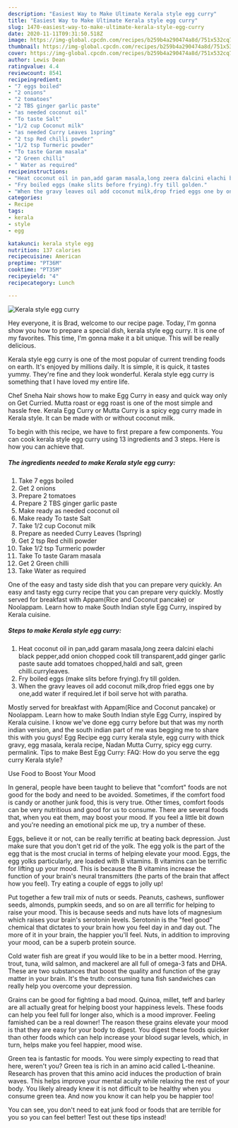 ```yaml
---
description: "Easiest Way to Make Ultimate Kerala style egg curry"
title: "Easiest Way to Make Ultimate Kerala style egg curry"
slug: 1470-easiest-way-to-make-ultimate-kerala-style-egg-curry
date: 2020-11-11T09:31:50.518Z
image: https://img-global.cpcdn.com/recipes/b259b4a290474a8d/751x532cq70/kerala-style-egg-curry-recipe-main-photo.jpg
thumbnail: https://img-global.cpcdn.com/recipes/b259b4a290474a8d/751x532cq70/kerala-style-egg-curry-recipe-main-photo.jpg
cover: https://img-global.cpcdn.com/recipes/b259b4a290474a8d/751x532cq70/kerala-style-egg-curry-recipe-main-photo.jpg
author: Lewis Dean
ratingvalue: 4.4
reviewcount: 8541
recipeingredient:
- "7 eggs boiled"
- "2 onions"
- "2 tomatoes"
- "2 TBS ginger garlic paste"
- "as needed coconut oil"
- "To taste Salt"
- "1/2 cup Coconut milk"
- "as needed Curry Leaves 1spring"
- "2 tsp Red chilli powder"
- "1/2 tsp Turmeric powder"
- "To taste Garam masala"
- "2 Green chilli"
- " Water as required"
recipeinstructions:
- "Heat coconut oil in pan,add garam masala,long zeera dalcini elachi black pepper,add onion chopped cook till transparent,add ginger garlic paste saute add tomatoes chopped,haldi and salt, green chilli.curryleaves."
- "Fry boiled eggs (make slits before frying).fry till golden."
- "When the gravy leaves oil add coconut milk,drop fried eggs one by one,add water if required.let if boil serve hot with paratha."
categories:
- Recipe
tags:
- kerala
- style
- egg

katakunci: kerala style egg 
nutrition: 137 calories
recipecuisine: American
preptime: "PT36M"
cooktime: "PT35M"
recipeyield: "4"
recipecategory: Lunch

---
```



![Kerala style egg curry](https://img-global.cpcdn.com/recipes/b259b4a290474a8d/751x532cq70/kerala-style-egg-curry-recipe-main-photo.jpg)

Hey everyone, it is Brad, welcome to our recipe page. Today, I'm gonna show you how to prepare a special dish, kerala style egg curry. It is one of my favorites. This time, I'm gonna make it a bit unique. This will be really delicious.

Kerala style egg curry is one of the most popular of current trending foods on earth. It's enjoyed by millions daily. It is simple, it is quick, it tastes yummy. They're fine and they look wonderful. Kerala style egg curry is something that I have loved my entire life.

Chef Sneha Nair shows how to make Egg Curry in easy and quick way only on Get Curried. Mutta roast or egg roast is one of the most simple and hassle free. Kerala Egg Curry or Mutta Curry is a spicy egg curry made in Kerala style. It can be made with or without coconut milk.


To begin with this recipe, we have to first prepare a few components. You can cook kerala style egg curry using 13 ingredients and 3 steps. Here is how you can achieve that.

<!--inarticleads1-->

##### The ingredients needed to make Kerala style egg curry:

1. Take 7 eggs boiled
1. Get 2 onions
1. Prepare 2 tomatoes
1. Prepare 2 TBS ginger garlic paste
1. Make ready as needed coconut oil
1. Make ready To taste Salt
1. Take 1/2 cup Coconut milk
1. Prepare as needed Curry Leaves (1spring)
1. Get 2 tsp Red chilli powder
1. Take 1/2 tsp Turmeric powder
1. Take To taste Garam masala
1. Get 2 Green chilli
1. Take  Water as required


One of the easy and tasty side dish that you can prepare very quickly. An easy and tasty egg curry recipe that you can prepare very quickly. Mostly served for breakfast with Appam(Rice and Coconut pancake) or Noolappam. Learn how to make South Indian style Egg Curry, inspired by Kerala cuisine. 

<!--inarticleads2-->

##### Steps to make Kerala style egg curry:

1. Heat coconut oil in pan,add garam masala,long zeera dalcini elachi black pepper,add onion chopped cook till transparent,add ginger garlic paste saute add tomatoes chopped,haldi and salt, green chilli.curryleaves.
1. Fry boiled eggs (make slits before frying).fry till golden.
1. When the gravy leaves oil add coconut milk,drop fried eggs one by one,add water if required.let if boil serve hot with paratha.


Mostly served for breakfast with Appam(Rice and Coconut pancake) or Noolappam. Learn how to make South Indian style Egg Curry, inspired by Kerala cuisine. I know we&#39;ve done egg curry before but that was my north indian version, and the south indian part of me was begging me to share this with you guys! Egg Recipe egg curry kerala style, egg curry with thick gravy, egg masala, kerala recipe, Nadan Mutta Curry, spicy egg curry. permalink. Tips to make Best Egg Curry: FAQ: How do you serve the egg curry Kerala style? 

Use Food to Boost Your Mood


In general, people have been taught to believe that "comfort" foods are not good for the body and need to be avoided. Sometimes, if the comfort food is candy or another junk food, this is very true. Other times, comfort foods can be very nutritious and good for us to consume. There are several foods that, when you eat them, may boost your mood. If you feel a little bit down and you're needing an emotional pick me up, try a number of these.

Eggs, believe it or not, can be really terrific at beating back depression. Just make sure that you don't get rid of the yolk. The egg yolk is the part of the egg that is the most crucial in terms of helping elevate your mood. Eggs, the egg yolks particularly, are loaded with B vitamins. B vitamins can be terrific for lifting up your mood. This is because the B vitamins increase the function of your brain's neural transmitters (the parts of the brain that affect how you feel). Try eating a couple of eggs to jolly up!

Put together a few trail mix of nuts or seeds. Peanuts, cashews, sunflower seeds, almonds, pumpkin seeds, and so on are all terrific for helping to raise your mood. This is because seeds and nuts have lots of magnesium which raises your brain's serotonin levels. Serotonin is the "feel good" chemical that dictates to your brain how you feel day in and day out. The more of it in your brain, the happier you'll feel. Nuts, in addition to improving your mood, can be a superb protein source.

Cold water fish are great if you would like to be in a better mood. Herring, trout, tuna, wild salmon, and mackerel are all full of omega-3 fats and DHA. These are two substances that boost the quality and function of the gray matter in your brain. It's the truth: consuming tuna fish sandwiches can really help you overcome your depression. 

Grains can be good for fighting a bad mood. Quinoa, millet, teff and barley are all actually great for helping boost your happiness levels. These foods can help you feel full for longer also, which is a mood improver. Feeling famished can be a real downer! The reason these grains elevate your mood is that they are easy for your body to digest. You digest these foods quicker than other foods which can help increase your blood sugar levels, which, in turn, helps make you feel happier, mood wise.

Green tea is fantastic for moods. You were simply expecting to read that here, weren't you? Green tea is rich in an amino acid called L-theanine. Research has proven that this amino acid induces the production of brain waves. This helps improve your mental acuity while relaxing the rest of your body. You likely already knew it is not difficult to be healthy when you consume green tea. And now you know it can help you be happier too!

You can see, you don't need to eat junk food or foods that are terrible for you so you can feel better! Test out  these tips  instead!


